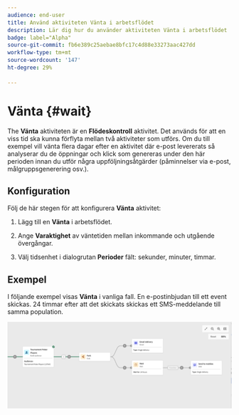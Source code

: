 ```yaml
---
audience: end-user
title: Använd aktiviteten Vänta i arbetsflödet
description: Lär dig hur du använder aktiviteten Vänta i arbetsflödet
badge: label="Alpha"
source-git-commit: fb6e389c25aebae8bfc17c4d88e33273aac427dd
workflow-type: tm+mt
source-wordcount: '147'
ht-degree: 29%

---
```



# Vänta {#wait}

The **Vänta** aktiviteten är en **Flödeskontroll** aktivitet. Det används för att en viss tid ska kunna förflyta mellan två aktiviteter som utförs. Om du till exempel vill vänta flera dagar efter en aktivitet där e-post levererats så analyserar du de öppningar och klick som genereras under den här perioden innan du utför några uppföljningsåtgärder (påminnelser via e-post, målgruppsgenerering osv.).

## Konfiguration

Följ de här stegen för att konfigurera **Vänta** aktivitet:

1. Lägg till en **Vänta** i arbetsflödet.

1. Ange **Varaktighet** av väntetiden mellan inkommande och utgående övergångar.

1. Välj tidsenhet i dialogrutan **Perioder** fält: sekunder, minuter, timmar.

## Exempel

I följande exempel visas **Vänta** i vanliga fall. En e-postinbjudan till ett event skickas.  24 timmar efter att det skickats skickas ett SMS-meddelande till samma population.

![](../assets/workflow-wait-example.png)
